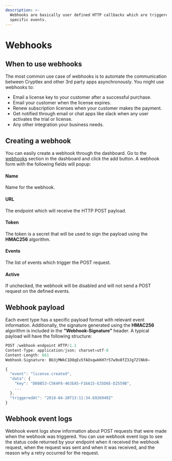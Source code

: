 ```yaml
---
description: >-
  Webhooks are basically user defined HTTP callbacks which are triggered by
  specific events.
---
```


# Webhooks

## When to use webhooks

The most common use case of webhooks is to automate the communication between Cryptlex and other 3rd party apps asynchronously. You might use webhooks to:

* Email a license key to your customer after a successful purchase.
* Email your customer when the license expires.
* Renew subscription licenses when your customer makes the payment.
* Get notified through email or chat apps like slack when any user activates the trial or license.
* Any other integration your business needs.

## Creating a webhook

You can easily create a webhook through the dashboard. Go to the [webhooks](https://app.cryptlex.com/webhooks) section in the dashboard and click the add button. A webhook form with the following fields will popup:&#x20;

#### **Name**

Name for the webhook.

#### **URL**

The endpoint which will receive the HTTP POST payload.

#### **Token**

The token is a secret that will be used to sign the payload using the **HMAC256** algorithm.

#### Events

The list of events which trigger the POST request.

#### **Active**

If unchecked, the webhook will be disabled and will not send a POST request on the defined events.

## Webhook payload

Each event type has a specific payload format with relevant event information. Additionally, the signature generated using the **HMAC256** algorithm is included in the **"Webhook-Signature"** header. A typical payload will have the following structure:

```javascript
POST /webhook-endpoint HTTP/1.1
Content-Type: application/json; charset=utf-8
Content-Length: 661
Webhook-Signature: Bb3jMWkC1DOqEv5fAOsqwkKH7r57w9o8fZ3Jg72lNk0=

{
  "event": "license.created",
  "data": {
    "key": "D08B53-C564F8-463EA5-F16A15-E35D6E-D2559B",
    ...
  },
  "triggeredAt": "2018-04-20T13:11:34.6926949Z"
}
```

## Webhook event logs

Webhook event logs show information about POST requests that were made when the webhook was triggered. You can use webhook event logs to see the status code returned by your endpoint when it received the webhook request, when the request was sent and when it was received, and the reason why a retry occurred for the request.
